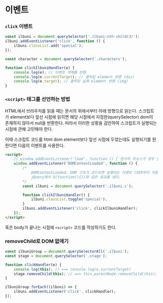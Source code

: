 # 이벤트

### `click` 이벤트

```js
const ilbuni = document.querySelector('.ilbuni:nth-child(3)');
ilbuni.addEventListener('click', function () {
    ilbuni.classList.add('special');
});
```

```js
const character = document.querySelector('.characters');

function clickIlbuniHandler(e) {
    console.log(e); // 이벤트 객체를 반환
    console.log(e.currentTarget); // 클릭된 element 반환 (div)
    console.log(e.target); // 클릭된 실제 element 반환 (img)
}
```

### `<script>` 태그를 선언하는 방법

HTML에서 브라우저를 읽을 때는 문서의 위에서부터 아래 방향으로 읽는다.
스크립트가 element보다 앞선 시점에 읽히면 해당 시점에서 지정한(querySelector) dom이 존재하지 않아서 null을 반환한다.
따라서 이러한 상황을 감안하여 스크립트가 실행되는 시점에 관해 고민해야 한다.

이때 스크립트 코드를 html dom element보다 앞선 시점에 두었는데도 실행되기를 원한다면 다음의 이벤트를 사용한다.

```html
<script>
    // window.addEventListener('load', function () { 문서의 리소스가 모두 읽힐 때까지 기다림
    window.addEventListener('DOMContentLoaded', function () {
        /* 
            DOMContentLoaded: DOM 구조가 로드되면 실행되는 이벤트 (IE9부터 지원)
            jQuery에서 $(function(){})와 같은 효과를 낸다.
        */
        const ilbuni = document.querySelector('.ilbuni.c');

        function clickIlbuniHandler() {
            ilbuni.classList.toggle('special');
        }
        ilbuni.addEventListener('click', clickIlbuniHandler);
    });
</script>
```

혹은 body가 끝나는 시점에 `<script>` 코드를 작성하기도 한다.

### removeChild로 DOM 없애기

```js
const ilbuniGroup = document.querySelectorAll('.ilbuni');
const stage = document.querySelector('.stage');

function clickHandler(e) {
    console.log(this); // === console.log(e.currentTarget)
    stage.removeChild(this); // === this.parentNode.removeChild(this);
}

ilbuniGroup.forEach((ilbuni) => {
    ilbuni.addEventListener('click', clickHandler);
});
```
